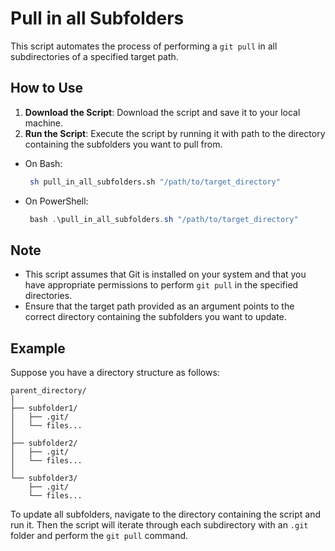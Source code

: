 # Pull in all Subfolders

This script automates the process of performing a `git pull` in all subdirectories of a specified target path.

## How to Use

1. **Download the Script**: Download the script and save it to your local machine.
2. **Run the Script**: Execute the script by running it with path to the directory containing the subfolders you want to pull from.

- On Bash:

  ```bash
   sh pull_in_all_subfolders.sh "/path/to/target_directory"
  ```

- On PowerShell:

  ```powershell
   bash .\pull_in_all_subfolders.sh "/path/to/target_directory"
  ```

## Note

- This script assumes that Git is installed on your system and that you have appropriate permissions to perform `git pull` in the specified directories.
- Ensure that the target path provided as an argument points to the correct directory containing the subfolders you want to update.

## Example

Suppose you have a directory structure as follows:

```
parent_directory/
│
├── subfolder1/
│   ├── .git/
│   └── files...
│
├── subfolder2/
│   ├── .git/
│   └── files...
│
└── subfolder3/
    ├── .git/
    └── files...
```

To update all subfolders, navigate to the directory containing the script and run it. Then the script will iterate through each subdirectory with an `.git` folder and perform the `git pull` command.
